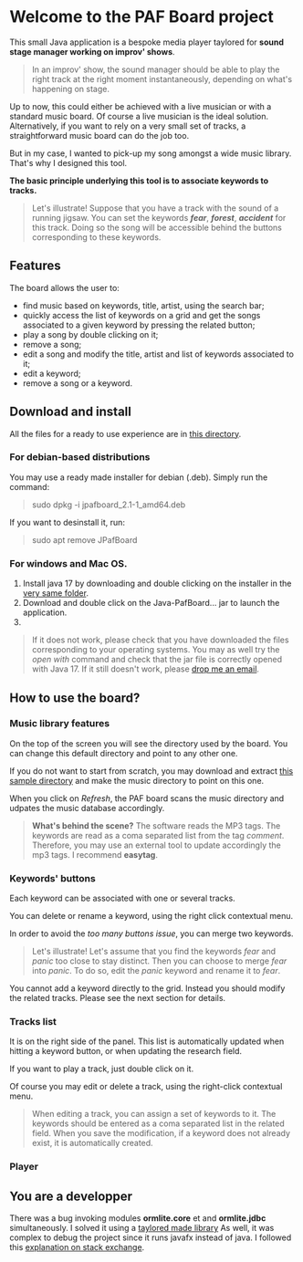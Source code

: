# Welcome to the PAF Board project
This small Java application is a bespoke media player taylored for **sound stage manager working on improv' shows**.

> In an improv' show, the sound manager should be able to play the right track at the right moment instantaneously, depending on what's happening on stage.

Up to now, this could either be achieved with a live musician or with a standard music board. Of course a live musician is the ideal solution.  Alternatively, if you want to rely on a very small set of tracks, a straightforward music board can do the job too.
 
 But in my case, I wanted to pick-up my song amongst a wide music library. That's why I designed this tool. 
 
 **The basic principle underlying this tool is to associate keywords to tracks.**
 
 > Let's illustrate! Suppose that you have a track with the sound of a running jigsaw. You can set the keywords ***fear***, ***forest***, ***accident*** for this track. Doing so the song will be accessible behind the buttons corresponding to these keywords.  
 
 ## Features
 
 The board allows the user to:
 * find music based on keywords, title, artist, using the search bar;
 * quickly access the list of keywords on a grid and get the songs associated to a given keyword by pressing the related button;
 * play a song by double clicking on it;
 * remove a song;
 *  edit a song and modify the title, artist and list of keywords associated to it;
 * edit a keyword;
 * remove a song or a keyword.
> 
## Download and install

All the files for a ready to use experience are in [this directory](/installers).

### For debian-based distributions
You may use a ready made installer for debian (.deb). Simply run the command:

> sudo dpkg -i jpafboard_2.1-1_amd64.deb

If you want to desinstall it, run:

> sudo apt remove JPafBoard

### For windows and Mac OS.

 1. Install java 17 by downloading and double clicking on the installer in the [very same folder](/installers).
2. Download and double click on the Java-PafBoard... jar to launch the application.
3. 
> If it does not work, please check that you have downloaded the files corresponding to your operating systems.
> You may as well try the *open with* command and check that the jar file is correctly opened with Java 17.
> If it still doesn't work, please [drop me an email](mailto:fournip1@hotmail.com).

## How to use the board?
### Music library features

On the top of the screen you will see the directory used by the board. You can change this default directory and point to any other one. 

If you do not want to start from scratch, you may download and extract [this sample directory](/installers/sample.zip) and make the music directory to point on this one.

When you click on *Refresh*, the PAF board scans the music directory and udpates the music database accordingly.

> **What's behind the scene?**
> The software reads the MP3 tags. The keywords are read as a coma separated list from the tag *comment*. Therefore, you may use an external tool to update accordingly the mp3 tags. I recommend **easytag**.

### Keywords' buttons

Each keyword can be associated with one or several tracks.

You can delete or rename a keyword, using the right click contextual menu.

In order to avoid the *too many buttons issue*, you can merge two keywords.

> Let's illustrate! Let's assume that you find the keywords *fear* and *panic* too close to stay distinct. Then you can choose to merge *fear* into *panic*. To do so, edit the *panic* keyword and rename it to *fear*.

You cannot add a keyword directly to the grid. Instead you should modify the related tracks. Please see the next section for details.

### Tracks list

It is on the right side of the panel. This list is automatically updated when hitting a keyword button, or when updating the research field.

If you want to play a track, just double click on it.

Of course you may edit or delete a track, using the right-click contextual menu.

> When editing a track, you can assign a set of keywords to it. The keywords should be entered as a coma separated list in the related field. 
> When you save the modification, if a keyword does not already exist, it is automatically created.

### Player

## You are a developper
There was a bug invoking modules **ormlite.core** et and **ormlite.jdbc** simultaneously.
I solved it using a [taylored made library](https://jitpack.io/#com.gitlab.grrfe/ormlitebuild/5.1.1)
As well, it was complex to debug the project since it runs javafx instead of java.
I followed this [explanation on stack exchange](https://stackoverflow.com/questions/56197372/i-cant-debug-an-application-using-netbeans-11-with-javafx-12/56207033#56207033).
<!--stackedit_data:
eyJoaXN0b3J5IjpbLTk4OTIzMzMwNiwzMDAwMTcyMzcsNjEzNz
g1NTAwLC0xMjcxMDY5NTMxLDk4Mzc0OTkzMCwxOTk0NzE0MzA0
LDQ4NDkxMjczMV19
-->